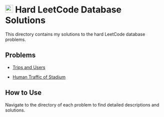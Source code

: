 # <img src="https://www.svgrepo.com/show/407314/red-circle.svg" width="25px" height="25px"></img> Hard LeetCode Database Solutions

This directory contains my solutions to the hard LeetCode database problems.

## Problems

- [Trips and Users](./Trips%20and%20Users/README.md)

- [Human Traffic of Stadium](./HumanTrafficofStadium/README.md)

## How to Use

Navigate to the directory of each problem to find detailed descriptions and solutions.

